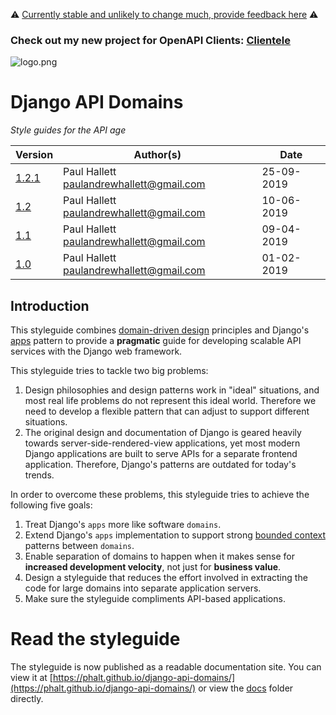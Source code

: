 ⚠️ [Currently stable and unlikely to change much, provide feedback here](https://github.com/phalt/django-api-domains/issues/31) ⚠️

### Check out my new project for OpenAPI Clients: [Clientele](https://github.com/phalt/clientele)

![logo.png](diagrams/dads_logo.png)

# Django API Domains
_Style guides for the API age_

| Version                                                                 | Author(s)                                 | Date       |
| ----------------------------------------------------------------------- |-------------------------------------------|------------|
| [1.2.1](https://github.com/phalt/django-api-domains/releases/tag/1.2.1) | Paul Hallett  paulandrewhallett@gmail.com | 25-09-2019 |
| [1.2](https://github.com/phalt/django-api-domains/releases/tag/1.2)     | Paul Hallett  paulandrewhallett@gmail.com | 10-06-2019 |
| [1.1](https://github.com/phalt/django-api-domains/releases/tag/1.1)     | Paul Hallett  paulandrewhallett@gmail.com | 09-04-2019 |
| [1.0](https://github.com/phalt/django-api-domains/releases/tag/1.0)     | Paul Hallett  paulandrewhallett@gmail.com | 01-02-2019 |

## Introduction

This styleguide combines [domain-driven design](https://en.wikipedia.org/wiki/Domain-driven_design) principles and Django's [apps](https://docs.djangoproject.com/en/dev/ref/applications/#module-django.apps) pattern to provide a **pragmatic** guide for developing scalable API services with the Django web framework.

This styleguide tries to tackle two big problems:

1) Design philosophies and design patterns work in "ideal" situations, and most real life problems do not represent this ideal world. Therefore we need to develop a flexible pattern that can adjust to support different situations.
2) The original design and documentation of Django is geared heavily towards server-side-rendered-view applications, yet most modern Django applications are built to serve APIs for a separate frontend application. Therefore, Django's patterns are outdated for today's trends.

In order to overcome these problems, this styleguide tries to achieve the following five goals:

1) Treat Django's `apps` more like software `domains`.
2) Extend Django's `apps` implementation to support strong [bounded context](https://www.martinfowler.com/bliki/BoundedContext.html) patterns between `domains`.
3) Enable separation of domains to happen when it makes sense for **increased development velocity**, not just for **business value**.
4) Design a styleguide that reduces the effort involved in extracting the code for large domains into separate application servers.
5) Make sure the styleguide compliments API-based applications.

# Read the styleguide

The styleguide is now published as a readable documentation site. You can view it at [https://phalt.github.io/django-api-domains/](https://phalt.github.io/django-api-domains/) or view the [docs](docs/) folder directly.
